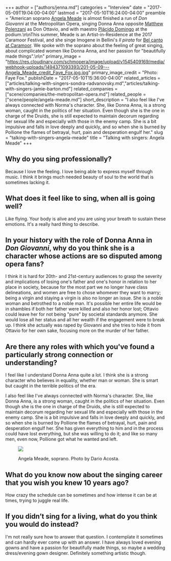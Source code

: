 +++
author = ["authors/jenna.md"]
categories = "Interview"
date = "2017-05-09T19:04:00-04:00"
lastmod = "2017-05-10T16:24:00-04:00"
preamble = "American soprano [Angela Meade](/scene/people/angela-meade/) is almost finished a run of *Don Giovanni* at the Metropolitan Opera, singing Donna Anna opposite [Matthew Polenzani](/talking-with-singers-matthew-polenzani/) as Don Ottavio, and with maestro [Plácido Domingo](/scene/people/placido-domingo/) at the podium.\n\nThis summer, Meade is an Artist-in-Residence at the 2017 Caramoor Festival, and she singe Imogene in Bellini's *Il pirata* for [Bel canto at Caramoor](https://www.caramoor.org/events/il-pirata-bellini/). We spoke with the soprano about the feeling of great singing, about complicated women like Donna Anna, and her passion for \"beautifully made things\".\n\n"
primary_image = "https://res.cloudinary.com/schmopera/image/upload/v1545409169/media/webhook-uploads/1494371093393/201-05-09---Angela_Meade_credit_Faye_Fox.jpg.jpg"
primary_image_credit = "Photo: Faye Fox."
publishDate = "2017-05-10T15:36:00-04:00"
related_articles = ["articles/talking-with-singers-sondra-radvanovsky.md","articles/talking-with-singers-jamie-barton.md"]
related_companies = ["scene/companies/the-metropolitan-opera.md"]
related_people = ["scene/people/angela-meade.md"]
short_description = "I also feel like I&#039;ve always connected with Norma&#039;s character. She, like Donna Anna, is a strong woman, caught in the politics of her situation. Even though she is the one in charge of the Druids, she is still expected to maintain decorum regarding her sexual life and especially with those in the enemy camp. She is a bit impulsive and falls in love deeply and quickly, and so when she is burned by Pollione the flames of betrayal, hurt, pain and desperation engulf her."
slug = "talking-with-singers-angela-meade"
title = "Talking with singers: Angela Meade"
+++

## Why do you sing professionally?
 
Because I love the feeling. I love being able to express myself through music. I think it brings much needed beauty of soul to the world that is sometimes lacking it.
 
## What does it feel like to sing, when all is going well?
 
Like flying. Your body is alive and you are using your breath to sustain these emotions. It's a really hard thing to describe.
 
## In your history with the role of Donna Anna in *Don Giovanni*, why do you think she is a character whose actions are so disputed among opera fans?
 
I think it is hard for 20th- and 21st-century audiences to grasp the severity and implications of losing one's father and one's honor in relation to her place in society, because for the most part we no longer have class delineations, and women are free to chose whomever they want to marry; being a virgin and staying a virgin is also no longer an issue. She is a noble woman and betrothed to a noble man. It's possible her entire life would be in shambles if both her father were killed and also her honor lost; Ottavio could leave her for not being "pure" by societal standards anymore. She would lose all her status and all her wealth if the engagement were to break up. I think she actually was raped by Giovanni and she tries to hide it from Ottavio for her own sake, focusing more on the murder of her father.
 
## Are there any roles with which you've found a particularly strong connection or understanding?
 
I feel like I understand Donna Anna quite a lot. I think she is a strong character who believes in equality, whether man or woman. She is smart but caught in the terrible politics of the era. 

I also feel like I've always connected with Norma's character. She, like Donna Anna, is a strong woman, caught in the politics of her situation. Even though she is the one in charge of the Druids, she is still expected to maintain decorum regarding her sexual life and especially with those in the enemy camp. She is a bit impulsive and falls in love deeply and quickly, and so when she is burned by Pollione the flames of betrayal, hurt, pain and desperation engulf her. She has given everything to him and in the process could have lost everything, but she was willing to do it; and like so many men, even now, Pollione got what he wanted and left.  

<figure data-type="image">

![](https://res.cloudinary.com/schmopera/image/upload/v1545409169/media/webhook-uploads/1494371135282/2017-05-09---Angela_Meade_credit_Dario_Acosta.jpg.jpg)
<figcaption>Angela Meade, soprano. Photo by Dario Acosta.</figcaption>
</figure>

## What do you know now about the singing career that you wish you knew 10 years ago?
 
How crazy the schedule can be sometimes and how intense it can be at times, trying to juggle real life.
 
## If you didn’t sing for a living, what do you think you would do instead?
 
I'm not really sure how to answer that question. I contemplate it sometimes and can hardly ever come up with an answer. I have always loved evening gowns and have a passion for beautifully made things, so maybe a wedding dress/evening gown designer. Definitely something artistic though. 
